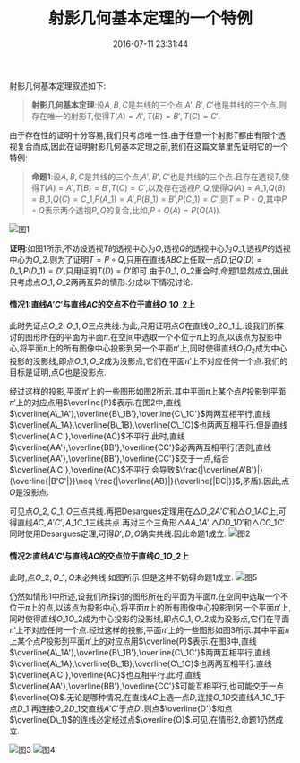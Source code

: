 ﻿---
title: 射影几何基本定理的一个特例
date: 2016-07-11 23:31:44
categories:
- 数学
- 射影几何
tags:
- 射影几何基本定理
- Desargues定理

---
射影几何基本定理叙述如下:

> **射影几何基本定理**:设$A,B,C$是共线的三个点,$A',B',C'$也是共线的三个点.则存在唯一的射影$T$,使得$T(A)=A',T(B)=B',T(C)=C'$.

由于存在性的证明十分容易,我们只考虑唯一性.由于任意一个射影$T$都由有限个透视复合而成,因此在证明射影几何基本定理之前,我们在这篇文章里先证明它的一个特例:

> **命题1**:设$A,B,C$是共线的三个点,$A',B',C'$也是共线的三个点.且存在透视$T$,使得$T(A)=A'$,$T(B)=B'$,$T(C)=C'$,以及存在透视$P,Q$,使得$Q(A)=A\_{1}$,$Q(B)=B\_{1}$,$Q(C)=C\_{1}$,$P(A\_1)=A'$,$P(B\_1)=B'$,$P(C\_1)=C'$,则$T=P\circ Q$,其中$P\circ Q$表示两个透视$P,Q$的复合,比如,$P\circ Q(A)=P(Q(A))$.

![图1](http://blogmath.org/img/射影几何基本定理-1.png)

**证明**:如图1所示,不妨设透视$T$的透视中心为$O$,透视$Q$的透视中心为$O\_1$,透视$P$的透视中心为$O\_2$.则为了证明$T=P\circ Q$,只用在直线$ABC$上任取一点$D$,记$Q(D)=D\_1$,$P(D\_1)=D'$,只用证明$T(D)=D'$即可.由于$O\_1,O\_2$重合时,命题1显然成立,因此只考虑点$O\_1,O\_2$两两互异的情形.分成以下情况讨论.

#### 情况1:直线$A'C'$与直线$AC$的交点不位于直线$O\_1O\_2$上
 
此时先证点$O\_2,O\_1,O$三点共线.为此,只用证明点$O$在直线$O\_2O\_1$上.设我们所探讨的图形所在的平面为平面$\pi$.在空间中选取一个不位于$\pi$上的点,以该点为投影中心,将平面$\pi$上的所有图像中心投影到另一个平面$\pi'$上,同时使得直线$O_1O_2$成为中心投影的没影线,即点$O\_1,O\_2$成为没影点,它们在平面$\pi'$上不对应任何一个点.我们的目标是证明,点$O$也是没影点.

经过这样的投影,平面$\pi'$上的一些图形如图2所示.其中平面$\pi$上某个点$P$投影到平面$\pi'$上的对应点用$\overline{P}$表示.在图2中,直线$\overline{A\_1A'},\overline{B\_1B'},\overline{C\_1C'}$两两互相平行,直线 $\overline{A\_1A},\overline{B\_1B},\overline{C\_1C}$也两两互相平行.但是直线$\overline{A'C'},\overline{AC}$不平行.此时,直线$\overline{AA'},\overline{BB'},\overline{CC'}$必两两互相平行(否则,直线$\overline{AA'},\overline{BB'},\overline{CC'}$交于一点,结合$\overline{A'C'},\overline{AC}$不平行,会导致$\frac{|\overline{A'B'}|}{\overline{|B'C'|}}\neq \frac{|\overline{AB}|}{\overline{|BC|}}$,矛盾).因此,点$O$是没影点.

可见点$O\_2,O\_1,O$三点共线.再把Desargues定理用在$\triangle O\_2A'C'$和$\triangle O\_1AC$上,可得直线$AC,A'C',A\_1C\_1$三线共点.再对三个三角形$\triangle AA\_1A'$,$\triangle DD\_1D'$和$\triangle CC\_1C'$同时使用Desargues定理,可得$D',D,O$确实共线.因此命题1成立.
![图2](http://blogmath.org/img/射影几何基本定理-2.png)
#### 情况2:直线$A'C'$与直线$AC$的交点位于直线$O\_1O\_2$上

此时,点$O\_2,O\_1,O$未必共线.如图所示.但是这并不妨碍命题1成立.
![图5](http://blogmath.org/img/射影几何基本定理-5.png)

仍然如情形1中所述,设我们所探讨的图形所在的平面为平面$\pi$.在空间中选取一个不位于$\pi$上的点,以该点为投影中心,将平面$\pi$上的所有图像中心投影到另一个平面$\pi'$上,同时使得直线$O\_1O\_2$成为中心投影的没影线,即点$O\_1,O\_2$成为没影点,它们在平面$\pi'$上不对应任何一个点.经过这样的投影,平面$\pi'$上的一些图形如图3所示.其中平面$\pi$上某个点$P$投影到平面$\pi'$上的对应点用$\overline{P}$表示.在图3中,直线$\overline{A\_1A'},\overline{B\_1B'},\overline{C\_1C'}$两两互相平行,直线 $\overline{A\_1A},\overline{B\_1B},\overline{C\_1C}$也两两互相平行.直线$\overline{A'C'},\overline{AC}$也互相平行.此时,直线$\overline{AA'},\overline{BB'},\overline{CC'}$可能互相平行,也可能交于一点$\overline{O}$.无论是哪种情况,在直线$AC$上选一点$D$,连接$O\_1D$交直线$A\_1C\_1$于点$D\_1$.再连接$O\_2D\_1$交直线$A'C'$于点$D'$.则点$\overline{D'}$和点$\overline{D\_1}$的连线必定经过点$\overline{O}$.可见,在情形2,命题1仍然成立.

![图3](http://blogmath.org/img/射影几何基本定理-3.png)
![图4](http://blogmath.org/img/射影几何基本定理-4.png)
